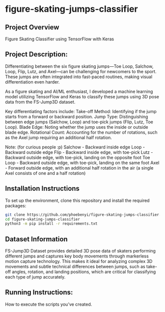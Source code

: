 # figure-skating-jumps-classifier

## Project Overview
Figure Skating Classifier using TensorFlow with Keras 

## Project Description:

Differentiating between the six figure skating jumps—Toe Loop, Salchow, Loop, Flip, Lutz, and Axel—can be challenging for newcomers to the sport. These jumps are often integrated into fast-paced routines, making visual differentiation even harder.

As a figure skating and AI/ML enthusiast, I developed a machine learning model utilizing TensorFlow and Keras to classify these jumps using 3D pose data from the FS-Jump3D dataset.

Key differentiating factors include:
Take-off Method: Identifying if the jump starts from a forward or backward position.
Jump Type: Distinguishing between edge jumps (Salchow, Loop) and toe-pick jumps (Flip, Lutz, Toe Loop).
Blade Edge: Noting whether the jump uses the inside or outside blade edge.
Rotational Count: Accounting for the number of rotations, such as the Axel jump requiring an additional half rotation.

Note: (for curious people :p)
Salchow     -  Backward inside edge
Loop        -  Backward outside edge
Flip        -  Backward inside edge, with toe-pick
Lutz        -  Backward outside edge, with toe-pick, landing on the opposite foot
Toe Loop    -  Backward outside edge, with toe-pick, landing on the same foot
Axel        -  Forward outside edge, with an additional half rotation in the air (a single Axel consists of one and a half rotation)


## Installation Instructions
To set up the environment, clone this repository and install the required packages:

```bash
git clone https://github.com/phoebenyi/figure-skating-jumps-classifier.git
cd figure-skating-jumps-classifier
python3 -m pip install -r requirements.txt
```

## Dataset Information
FS-Jump3D Dataset provides detailed 3D pose data of skaters performing different jumps and captures key body movements through markerless motion capture technology. This makes it ideal for analyzing complex 3D movements and subtle technical differences between jumps, such as take-off angles, rotation, and landing positions, which are critical for classifying each type of jump accurately.


## Running Instructions:
How to execute the scripts you’ve created.
